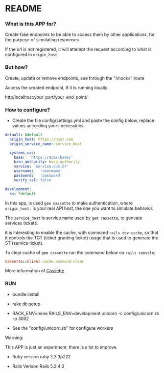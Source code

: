 # README

### What is this APP for?

Create fake endpoints to be able to access them by other applications, for the purpose of simulating responses

If the url is not registered, it will attempt the request according to what is configured in `origin_host`

### But how?

Create, update or remove endpoints, see through the "/mocks" route

Access the created endpoint, if it is running locally:

http/localhost:your_port/your_end_point/

### How to configure?
- Create the file config/settings.yml and paste the config below, replace values according yours necessities

```yaml
default: &default
  origin_host: https://host.com
  origin_service_name: service_host

  systems_cas:
    base:  'https://$cas-base/'
    base_authority: base_authority
    service: 'service.com.br'
    username:   'username'
    password:   'password'
    verify_ssl: false

development:
  <<: *default

```
In this app, is used `gem cassette` to make authentication, where `origin_host:` is your real API host, the one you want to simulate behavior.

The `service_host` is service name used by `gem cassette`, to geneate services tickets.

it is interesting to enable the cache, with command `rails dev:cache`, so that it controls the TGT (ticket granting ticket) usage that is used to generate the ST (service ticket).

To clear cache of `gem cassette` run the command below on `rails console`:
```ruby
Cassette::Client.cache.backend.clear
```
More information of [Cassette](https://github.com/locaweb/cassette)

### RUN


- bundle install

- rake db:setup

- RACK_ENV=none RAILS_ENV=development unicorn -c config/unicorn.rb -p 3002

- See the "config/unicorn.rb" for configure workers

Warning:

This APP is just an experiment, there is a lot to improve.

* Ruby version
  ruby 2.3.3p222

* Rails Verison
  Rails 5.2.4.3

